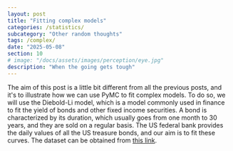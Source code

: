 ```yaml
---
layout: post
title: "Fitting complex models"
categories: /statistics/
subcategory: "Other random thoughts"
tags: /complex/
date: "2025-05-08"
section: 10
# image: "/docs/assets/images/perception/eye.jpg"
description: "When the going gets tough"
---
```


The aim of this post is a little bit different from all the previous
posts, and it's to illustrate how we can use PyMC to fit complex models.
To do so, we will use the Diebold-Li model, which is a model commonly
used in finance to fit the yield of bonds and other fixed income securities.
A bond is characterized by its duration, which usually goes from one
month to 30 years, and they are sold on a regular basis.
The US federal bank provides the daily values of all the US treasure bonds,
and our aim is to fit these curves.
The dataset can be obtained from
[this link](https://home.treasury.gov/resource-center/data-chart-center/interest-rates/TextView?type=daily_treasury_yield_curve&field_tdr_date_value=2025).
